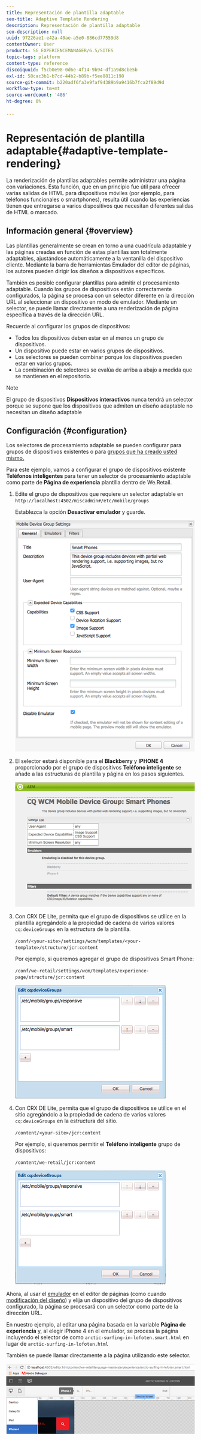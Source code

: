 ```yaml
---
title: Representación de plantilla adaptable
seo-title: Adaptive Template Rendering
description: Representación de plantilla adaptable
seo-description: null
uuid: 97226ae1-e42a-40ae-a5e0-886cd77559d8
contentOwner: User
products: SG_EXPERIENCEMANAGER/6.5/SITES
topic-tags: platform
content-type: reference
discoiquuid: f5cb0e98-0d6e-4f14-9b94-df1a9d8cbe5b
exl-id: 58cac3b1-b7cd-44b2-b89b-f5ee8811c198
source-git-commit: b220adf6fa3e9faf94389b9a9416b7fca2f89d9d
workflow-type: tm+mt
source-wordcount: '486'
ht-degree: 0%

---
```


# Representación de plantilla adaptable{#adaptive-template-rendering}

La renderización de plantillas adaptables permite administrar una página con variaciones. Esta función, que en un principio fue útil para ofrecer varias salidas de HTML para dispositivos móviles (por ejemplo, para teléfonos funcionales o smartphones), resulta útil cuando las experiencias tienen que entregarse a varios dispositivos que necesitan diferentes salidas de HTML o marcado.

## Información general {#overview}

Las plantillas generalmente se crean en torno a una cuadrícula adaptable y las páginas creadas en función de estas plantillas son totalmente adaptables, ajustándose automáticamente a la ventanilla del dispositivo cliente. Mediante la barra de herramientas Emulador del editor de páginas, los autores pueden dirigir los diseños a dispositivos específicos.

También es posible configurar plantillas para admitir el procesamiento adaptable. Cuando los grupos de dispositivos están correctamente configurados, la página se procesa con un selector diferente en la dirección URL al seleccionar un dispositivo en modo de emulador. Mediante un selector, se puede llamar directamente a una renderización de página específica a través de la dirección URL.

Recuerde al configurar los grupos de dispositivos:

* Todos los dispositivos deben estar en al menos un grupo de dispositivos.
* Un dispositivo puede estar en varios grupos de dispositivos.
* Los selectores se pueden combinar porque los dispositivos pueden estar en varios grupos.
* La combinación de selectores se evalúa de arriba a abajo a medida que se mantienen en el repositorio.

>[!NOTE]
>
>El grupo de dispositivos **Dispositivos interactivos** nunca tendrá un selector porque se supone que los dispositivos que admiten un diseño adaptable no necesitan un diseño adaptable

## Configuración {#configuration}

Los selectores de procesamiento adaptable se pueden configurar para grupos de dispositivos existentes o para [grupos que ha creado usted mismo.](/help/sites-developing/mobile.md#device-groups)

Para este ejemplo, vamos a configurar el grupo de dispositivos existente **Teléfonos inteligentes** para tener un selector de procesamiento adaptable como parte de **Página de experiencia** plantilla dentro de We.Retail.

1. Edite el grupo de dispositivos que requiere un selector adaptable en `http://localhost:4502/miscadmin#/etc/mobile/groups`

   Establezca la opción **Desactivar emulador** y guarde.

   ![chlimage_1-157](assets/chlimage_1-157.png)

1. El selector estará disponible para el **Blackberry** y **IPHONE 4** proporcionado por el grupo de dispositivos **Teléfono inteligente** se añade a las estructuras de plantilla y página en los pasos siguientes.

   ![chlimage_1-158](assets/chlimage_1-158.png)

1. Con CRX DE Lite, permita que el grupo de dispositivos se utilice en la plantilla agregándolo a la propiedad de cadena de varios valores `cq:deviceGroups` en la estructura de la plantilla.

   `/conf/<your-site>/settings/wcm/templates/<your-template>/structure/jcr:content`

   Por ejemplo, si queremos agregar el grupo de dispositivos Smart Phone:

   `/conf/we-retail/settings/wcm/templates/experience-page/structure/jcr:content`

   ![chlimage_1-159](assets/chlimage_1-159.png)

1. Con CRX DE Lite, permita que el grupo de dispositivos se utilice en el sitio agregándolo a la propiedad de cadena de varios valores `cq:deviceGroups` en la estructura del sitio.

   `/content/<your-site>/jcr:content`

   Por ejemplo, si queremos permitir el **Teléfono inteligente** grupo de dispositivos:

   `/content/we-retail/jcr:content`

   ![chlimage_1-160](assets/chlimage_1-160.png)

Ahora, al usar el [emulador](/help/sites-authoring/responsive-layout.md#layout-definitions-device-emulation-and-breakpoints) en el editor de páginas (como cuando [modificación del diseño](/help/sites-authoring/responsive-layout.md)) y elija un dispositivo del grupo de dispositivos configurado, la página se procesará con un selector como parte de la dirección URL.

En nuestro ejemplo, al editar una página basada en la variable **Página de experiencia** y, al elegir iPhone 4 en el emulador, se procesa la página incluyendo el selector de como `arctic-surfing-in-lofoten.smart.html` en lugar de `arctic-surfing-in-lofoten.html`

También se puede llamar directamente a la página utilizando este selector.

![chlimage_1-161](assets/chlimage_1-161.png)
